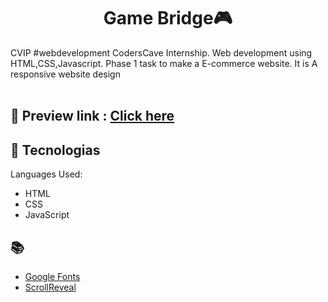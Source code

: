 
<h1 align="center">
  Game Bridge🎮
</h1>
CVIP #webdevelopment CodersCave Internship. Web development using HTML,CSS,Javascript. Phase 1 task to make a E-commerce website. It is A responsive website design
<br>
<br>

## 📝 Preview link : <a href = "https://meet-game-bridge.netlify.app">Click here</a>
## 🚀 Tecnologias

Languages Used:

- HTML
- CSS
- JavaScript

## 📚 

- [Google Fonts](https://fonts.google.com/)
- [ScrollReveal](https://scrollrevealjs.org/)
 

